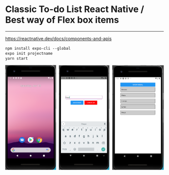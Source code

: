 # Classic To-do List React Native / Best way of Flex box items  
  
---

https://reactnative.dev/docs/components-and-apis
  
```
npm install expo-cli --global
expo init projectname
yarn start
```  
  
![](rn-basecode/imgs/tela01.PNG)
